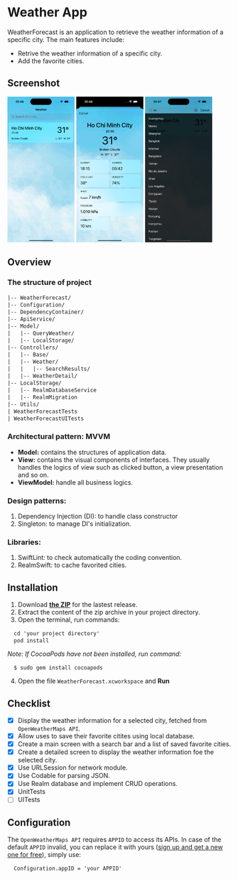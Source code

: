 # Weather App
WeatherForecast is an application to retrieve the weather information of a specific city. The main features include:
- Retrive the weather information of a specific city.
- Add the favorite cities.

## Screenshot
<img src="/screenshots/screenshots-1.png" width=30% height=30%> <img src="/screenshots/screenshots-2.png" width=30% height=30%> <img src="/screenshots/screenshots-3.png" width=30% height=30%>

## Overview
### The structure of project
```
|-- WeatherForecast/
|-- Configuration/
|-- DependencyContainer/
|-- ApiService/
|-- Model/
|   |-- QueryWeather/
|   |-- LocalStorage/
|-- Controllers/
|   |-- Base/
|   |-- Weather/
|   |   |-- SearchResults/
|   |-- WeatherDetail/
|-- LocalStorage/
|   |-- RealmDatabaseService
|   |-- RealmMigration
|-- Utils/
| WeatherForecastTests
| WeatherForecastUITests
```

### Architectural pattern: MVVM

- **Model:** contains the structures of application data. 
- **View:** contains the visual components of interfaces. They usually handles the logics of view such as clicked button, a view presentation and so on.
- **ViewModel:** handle all business logics. 

### Design patterns: 
1. Dependency Injection (DI): to handle class constructor
2. Singleton: to manage DI's initialization.

### Libraries: 
1. SwiftLint: to check automatically the coding convention.
2. RealmSwift: to cache favorited cities.

## Installation
1. Download **[the ZIP](https://github.com/hoangthuytruc/WeatherForecast/releases/tag/v2.0)** for the lastest release.
2. Extract the content of the zip archive in your project directory.
3. Open the terminal, run commands:
```
  cd 'your project directory'
  pod install
```
*Note: If CocoaPods have not been installed, run command:*
```
  $ sudo gem install cocoapods
```
4. Open the file `WeatherForecast.xcworkspace` and **Run**

## Checklist
- [x] Display the weather information for a selected city, fetched from `OpenWeatherMaps API`.
- [x] Allow uses to save their favorite citites using local database.
- [x] Create a main screen with a search bar and a list of saved favorite cities.
- [x] Create a detailed screen to display the weather information foe the selected city.
- [x] Use URLSession for network module.
- [x] Use Codable for parsing JSON.
- [x] Use Realm database and implement CRUD operations.
- [x] UnitTests
- [ ] UITests

## Configuration
The `OpenWeatherMaps API` requires `APPID` to access its APIs. In case of the default `APPID` invalid, you can replace it with yours ([sign up and get a new one for free](https://openweathermap.org/api)), simply use:
```
  Configuration.appID = 'your APPID'
```
